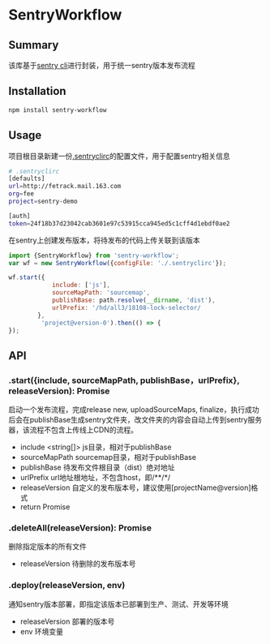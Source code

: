 # SentryWorkflow
## Summary
该库基于[sentry cli](https://github.com/getsentry/sentry-cli)进行封装，用于统一sentry版本发布流程

## Installation
```bash
npm install sentry-workflow
```

## Usage
项目根目录新建一份[.sentryclirc](https://docs.sentry.io/learn/cli/configuration/)的配置文件，用于配置sentry相关信息

```bash
# .sentryclirc
[defaults]
url=http://fetrack.mail.163.com
org=fee
project=sentry-demo

[auth]
token=24f18b37d23042cab3601e97c53915cca945ed5c1cff4d1ebdf0ae2
```
在sentry上创建发布版本，将待发布的代码上传关联到该版本
```javascript
import {SentryWorkflow} from 'sentry-workflow';
var wf = new SentryWorkflow({configFile: './.sentryclirc'});

wf.start({
            include: ['js'],
            sourceMapPath: 'sourcemap',
            publishBase: path.resolve(__dirname, 'dist'),
            urlPrefix: '/hd/all3/18108-lock-selector/
        },
         'project@version-0').then(() => {
});

```
## API
### .start({include, sourceMapPath, publishBase，urlPrefix}, releaseVersion): Promise<void>
启动一个发布流程，完成release new, uploadSourceMaps, finalize，执行成功后会在publishBase生成sentry文件夹，改文件夹的内容会自动上传到sentry服务器，该流程不包含上传线上CDN的流程。

* include <string[]> js目录，相对于publishBase
* sourceMapPath <string> sourcemap目录，相对于publishBase
* publishBase <string> 待发布文件根目录（dist）绝对地址
* urlPrefix <string> url地址根地址，不包含host，即/**/*/
* releaseVersion <string> 自定义的发布版本号，建议使用[projectName@version]格式
* return Promise<void>

### .deleteAll(releaseVersion): Promise<void>
删除指定版本的所有文件

* releaseVersion <string> 待删除的发布版本号

### .deploy(releaseVersion, env)
通知sentry版本部署，即指定该版本已部署到生产、测试、开发等环境

* releaseVersion <string> 部署的版本号
* env <string> 环境变量
